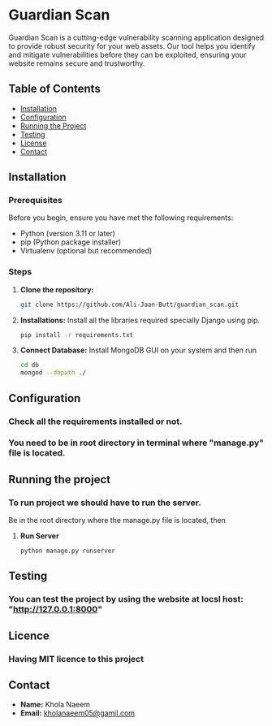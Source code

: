 # Guardian Scan

Guardian Scan is a cutting-edge vulnerability scanning application designed to provide robust security for your web assets. Our tool helps you identify and mitigate vulnerabilities before they can be exploited, ensuring your website remains secure and trustworthy.

## Table of Contents

- [Installation](#installation)
- [Configuration](#configuration)
- [Running the Project](#running-the-project)
- [Testing](#testing)
- [License](#license)
- [Contact](#contact)

## Installation

### Prerequisites

Before you begin, ensure you have met the following requirements:

- Python (version 3.11 or later)
- pip (Python package installer)
- Virtualenv (optional but recommended)

### Steps

1. **Clone the repository:**

   ```bash
   git clone https://github.com/Ali-Jaan-Butt/guardian_scan.git

2. **Installations:**
   Install all the libraries required specially Django using pip.
   ```bash
   pip install -r requirements.txt

4. **Connect Database:**
   Install MongoDB GUI on your system and then run
   ```bash
   cd db
   mongod --dbpath ./

## Configuration

### Check all the requirements installed or not.
### You need to be in root directory in terminal where "manage.py" file is located.

## Running the project

### To run project we should have to run the server.

Be in the root directory where the manage.py file is located, then

1. **Run Server**
   ```bash
   python manage.py runserver

## Testing

### You can test the project by using the website at locsl host: "http://127.0.0.1:8000"

## Licence

### Having MIT licence to this project

## Contact

- **Name:** Khola Naeem
- **Email:** kholanaeem05@gamil.com